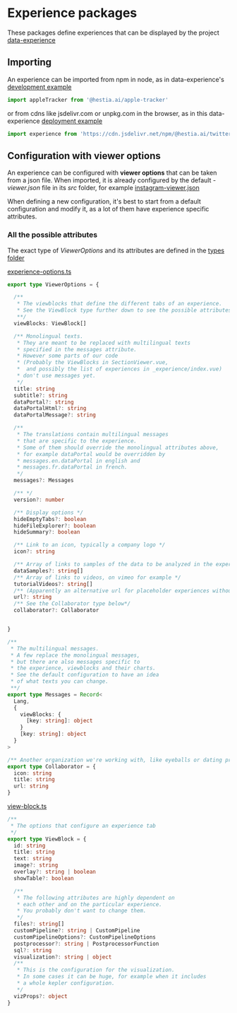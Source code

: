 # Experience packages

These packages define experiences that can be displayed by the project [data-experience](../../../data-experience/README.md)

## Importing

An experience can be imported from npm in node, as in data-experience's [development example](https://github.com/hestiaAI/hestialabs-experiences/blob/master/data-experience/dev/App.vue#L39)

```javascript
import appleTracker from '@hestia.ai/apple-tracker'
```

or from cdns like jsdelivr.com or unpkg.com in the browser, as in this data-experience [deployment example](https://github.com/hestiaAI/hestialabs-experiences/blob/master/data-experience/deployment-examples/html-plain/index.js#L2)

```javascript
import experience from 'https://cdn.jsdelivr.net/npm/@hestia.ai/twitter-agg/dist/index.mjs'
```

## Configuration with viewer options

An experience can be configured with **viewer options** that can be taken from a json file. When imported, it is already configured by the default *-viewer.json* file in its *src* folder, for example [instagram-viewer.json](instagram/src/instagram-viewer.json)

When defining a new configuration, it's best to start from a default configuration and modify it, as a lot of them have experience specific attributes.

### All the possible attributes

The exact type of _ViewerOptions_ and its attributes are defined in the [types folder](../../lib/types)

[experience-options.ts](../../lib/types/experience-options.ts)

```typescript
export type ViewerOptions = {

  /**
   * The viewblocks that define the different tabs of an experience.
   * See the ViewBlock type further down to see the possible attributes.
   **/
  viewBlocks: ViewBlock[]

  /** Monolingual texts.
   * They are meant to be replaced with multilingual texts
   * specified in the messages attribute.
   * However some parts of our code
   * (Probably the ViewBlocks in SectionViewer.vue,
   *  and possibly the list of experiences in _experience/index.vue)
   * don't use messages yet.
   */
  title: string
  subtitle?: string
  dataPortal?: string
  dataPortalHtml?: string
  dataPortalMessage?: string

  /**
   * The translations contain multilingual messages
   * that are specific to the experience.
   * Some of them should override the monolingual attributes above,
   * for example dataPortal would be overridden by
   * messages.en.dataPortal in english and
   * messages.fr.dataPortal in french.
   */
  messages?: Messages

  /** */
  version?: number

  /** Display options */
  hideEmptyTabs?: boolean
  hideFileExplorer?: boolean
  hideSummary?: boolean

  /** Link to an icon, typically a company logo */
  icon?: string

  /** Array of links to samples of the data to be analyzed in the experience*/
  dataSamples?: string[]
  /** Array of links to videos, on vimeo for example */
  tutorialVideos?: string[]
  /** (Apparently an alternative url for placeholder experiences without real content) */
  url?: string
  /** See the Collaborator type below*/
  collaborator?: Collaborator


}

/**
 * The multilingual messages.
 * A few replace the monolingual messages,
 * but there are also messages specific to
 * the experience, viewblocks and their charts.
 * See the default configuration to have an idea
 * of what texts you can change.
 **/
export type Messages = Record<
  Lang,
  {
    viewBlocks: {
      [key: string]: object
    }
    [key: string]: object
  }
>

/** Another organization we're working with, like eyeballs or dating privacy */
export type Collaborator = {
  icon: string
  title: string
  url: string
}
```

[view-block.ts](../../lib/types/view-block.ts)

```typescript
/**
 * The options that configure an experience tab
 */
export type ViewBlock = {
  id: string
  title: string
  text: string
  image?: string
  overlay?: string | boolean
  showTable?: boolean

  /**
   * The following attributes are highly dependent on
   * each other and on the particular experience.
   * You probably don't want to change them.
   */
  files?: string[]
  customPipeline?: string | CustomPipeline
  customPipelineOptions?: CustomPipelineOptions
  postprocessor?: string | PostprocessorFunction
  sql?: string
  visualization?: string | object
  /**
   * This is the configuration for the visualization.
   * In some cases it can be huge, for example when it includes
   * a whole kepler configuration.
   */
  vizProps?: object
}
```
